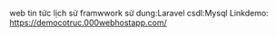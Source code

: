 web tin tức lịch sử
framwwork sử dung:Laravel
csdl:Mysql
Linkdemo: https://democotruc.000webhostapp.com/
